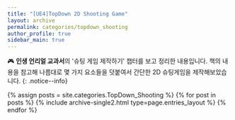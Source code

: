```yaml
---
title: "[UE4]TopDown 2D Shooting Game"
layout: archive
permalink: categories/topdown_shooting
author_profile: true
sidebar_main: true
---
```


🎮 **인생 언리얼 교과서**의 '슈팅 게임 제작하기' 챕터를 보고 정리한 내용입니다. 책의 내용을 참고해 나름대로 몇 가지 요소들을 덧붙여서 간단한 2D 슈팅게임을 제작해보았습니다.
{: .notice--info}

{% assign posts = site.categories.TopDown_Shooting %}
{% for post in posts %} {% include archive-single2.html type=page.entries_layout %} {% endfor %}